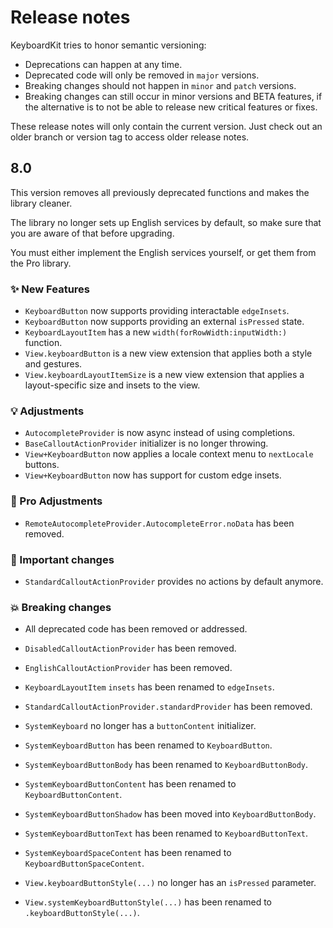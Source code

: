 # Release notes

KeyboardKit tries to honor semantic versioning:

* Deprecations can happen at any time.
* Deprecated code will only be removed in `major` versions.
* Breaking changes should not happen in `minor` and `patch` versions.
* Breaking changes can still occur in minor versions and BETA features, if the alternative is to not be able to release new critical features or fixes.

These release notes will only contain the current version. Just check out an older branch or version tag to access older release notes. 



## 8.0

This version removes all previously deprecated functions and makes the library cleaner.

The library no longer sets up English services by default, so make sure that you are aware of that before upgrading.

You must either implement the English services yourself, or get them from the Pro library.

### ✨ New Features

* `KeyboardButton` now supports providing interactable `edgeInsets`.
* `KeyboardButton` now supports providing an external `isPressed` state.
* `KeyboardLayoutItem` has a new `width(forRowWidth:inputWidth:)` function.
* `View.keyboardButton` is a new view extension that applies both a style and gestures.
* `View.keyboardLayoutItemSize` is a new view extension that applies a layout-specific size and insets to the view. 

### 💡 Adjustments

* `AutocompleteProvider` is now async instead of using completions.
* `BaseCalloutActionProvider` initializer is no longer throwing.
* `View+KeyboardButton` now applies a locale context menu to `nextLocale` buttons.
* `View+KeyboardButton` now has support for custom edge insets.

### 👑 Pro Adjustments

* `RemoteAutocompleteProvider.AutocompleteError.noData` has been removed.

### 🚨 Important changes

* `StandardCalloutActionProvider` provides no actions by default anymore.
    
### 💥 Breaking changes 

* All deprecated code has been removed or addressed.

* `DisabledCalloutActionProvider` has been removed.
* `EnglishCalloutActionProvider` has been removed.
* `KeyboardLayoutItem` `insets` has been renamed to `edgeInsets`.
* `StandardCalloutActionProvider.standardProvider` has been removed.
* `SystemKeyboard` no longer has a `buttonContent` initializer.
* `SystemKeyboardButton` has been renamed to `KeyboardButton`.
* `SystemKeyboardButtonBody` has been renamed to `KeyboardButtonBody`.
* `SystemKeyboardButtonContent` has been renamed to `KeyboardButtonContent`.
* `SystemKeyboardButtonShadow` has been moved into `KeyboardButtonBody`.
* `SystemKeyboardButtonText` has been renamed to `KeyboardButtonText`.
* `SystemKeyboardSpaceContent` has been renamed to `KeyboardButtonSpaceContent`.
* `View.keyboardButtonStyle(...)` no longer has an `isPressed` parameter.
* `View.systemKeyboardButtonStyle(...)` has been renamed to `.keyboardButtonStyle(...)`.
